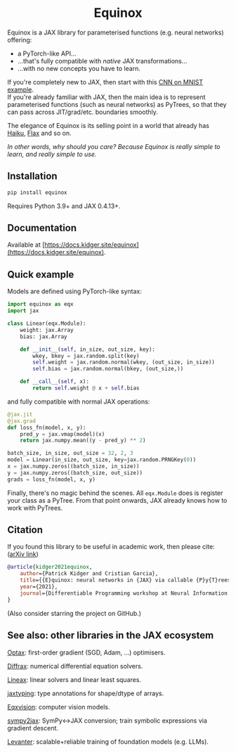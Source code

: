 <h1 align='center'>Equinox</h1>

Equinox is a JAX library for parameterised functions (e.g. neural networks) offering:

- a PyTorch-like API...
- ...that's fully compatible with *native* JAX transformations...
- ...with no new concepts you have to learn.

If you're completely new to JAX, then start with this [CNN on MNIST example](https://docs.kidger.site/equinox/examples/mnist/).  
If you're already familiar with JAX, then the main idea is to represent parameterised functions (such as neural networks) as PyTrees, so that they can pass across JIT/grad/etc. boundaries smoothly.

The elegance of Equinox is its selling point in a world that already has [Haiku](https://github.com/deepmind/dm-haiku), [Flax](https://github.com/google/flax) and so on.

_In other words, why should you care? Because Equinox is really simple to learn, and really simple to use._

## Installation

```bash
pip install equinox
```

Requires Python 3.9+ and JAX 0.4.13+.

## Documentation

Available at [https://docs.kidger.site/equinox](https://docs.kidger.site/equinox).

## Quick example

Models are defined using PyTorch-like syntax:

```python
import equinox as eqx
import jax

class Linear(eqx.Module):
    weight: jax.Array
    bias: jax.Array

    def __init__(self, in_size, out_size, key):
        wkey, bkey = jax.random.split(key)
        self.weight = jax.random.normal(wkey, (out_size, in_size))
        self.bias = jax.random.normal(bkey, (out_size,))

    def __call__(self, x):
        return self.weight @ x + self.bias
```

and fully compatible with normal JAX operations:

```python
@jax.jit
@jax.grad
def loss_fn(model, x, y):
    pred_y = jax.vmap(model)(x)
    return jax.numpy.mean((y - pred_y) ** 2)

batch_size, in_size, out_size = 32, 2, 3
model = Linear(in_size, out_size, key=jax.random.PRNGKey(0))
x = jax.numpy.zeros((batch_size, in_size))
y = jax.numpy.zeros((batch_size, out_size))
grads = loss_fn(model, x, y)
```

Finally, there's no magic behind the scenes. All `eqx.Module` does is register your class as a PyTree. From that point onwards, JAX already knows how to work with PyTrees.

## Citation

If you found this library to be useful in academic work, then please cite: ([arXiv link](https://arxiv.org/abs/2111.00254))

```bibtex
@article{kidger2021equinox,
    author={Patrick Kidger and Cristian Garcia},
    title={{E}quinox: neural networks in {JAX} via callable {P}y{T}rees and filtered transformations},
    year={2021},
    journal={Differentiable Programming workshop at Neural Information Processing Systems 2021}
}
```

(Also consider starring the project on GitHub.)


## See also: other libraries in the JAX ecosystem

[Optax](https://github.com/deepmind/optax): first-order gradient (SGD, Adam, ...) optimisers.

[Diffrax](https://github.com/patrick-kidger/diffrax): numerical differential equation solvers.

[Lineax](https://github.com/google/lineax): linear solvers and linear least squares.

[jaxtyping](https://github.com/google/jaxtyping): type annotations for shape/dtype of arrays.

[Eqxvision](https://github.com/paganpasta/eqxvision): computer vision models.

[sympy2jax](https://github.com/google/sympy2jax): SymPy<->JAX conversion; train symbolic expressions via gradient descent.

[Levanter](https://github.com/stanford-crfm/levanter): scalable+reliable training of foundation models (e.g. LLMs).
